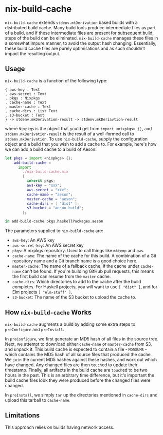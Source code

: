 # nix-build-cache

`nix-build-cache` extends `stdenv.mkDerivation` based builds with a distributed
build cache. Many build tools produce intermediate files as part of a build, and
if these intermediate files are present for subsequent build, steps of the build
can be eliminated. `nix-build-cache` manages these files in a somewhat impure
manner, to avoid the output hash changing. Essentially, these build cache files
are purely optimisations and as such shouldn't impact the resulting output.

## Usage

`nix-build-cache` is a function of the following type:

```
{ aws-key : Text
, aws-secret : Text
, pkgs : Nixpkgs
, cache-name : Text
, master-cache : Text
, cache-dirs : List Text
, s3-bucket : Text
} -> stdenv.mkDerivation-result -> stdenv.mkDeriavtion-result
```

where `Nixpkgs` is the object that you'd get from `import <nixpkgs> {}`, and
`stdenv.mkDerivation-result` is the result of a well-formed call to
`stdenv.mkDerivation`. To use `nix-build-cache`, supply the configuration object
and a build that you wish to add a cache to. For example, here's how we can add
a build cache to a build of Aeson:

```nix
let pkgs = import <nixpkgs> {};
    add-build-cache = 
      import 
        ./nix-build-cache.nix 
        {  
          inherit pkgs;
          aws-key = "xxx";
          aws-secret = "xxx";
          cache-name = "aeson";
          master-cache = "aeson";
          cache-dirs = [ "dist" ];
          s3-bucket = "aeson-build";
        };

in add-build-cache pkgs.haskellPackages.aeson
```

The parameters supplied to `nix-build-cache` are:

* `aws-key`: An AWS key
* `aws-secret-key`: An AWS secret key
* `pkgs`: A nixpkgs repository. Used to call things like `mktemp` and `aws`.
* `cache-name`: The name of the cache for this build. A combination of a Git
  repository name and a Git branch name is a good choice here.
* `master-cache`: The name of a fallback cache, if the cache under `cache-name`
  can't be found. If you're building GitHub pull requests, this means the first
  build can resume from the `master` cache.
* `cache-dirs`: Which directories to add to the cache after the build completes.
  For Haskell projects, you will want to use `[ "dist" ]`, and for Elm projects
  `[ "elm-stuff" ]`.
* `s3-bucket`: The name of the S3 bucket to upload the cache to.

## How `nix-build-cache` Works

`nix-build-cache` augments a build by adding some extra steps to `preConfigure`
and `preInstall`.

In `preConfigure`, we first generate an MD5 hash of all files in the source
tree. Next, we attempt to download either `cache-name` or `master-cache` from
S3, and unpack it. This build cache is expected to contain a file - `MD5SUMS` -
which contains the MD5 hash of all source files that produced the cache. We
`join` the current MD5 hashes against these hashes, and work out which have
changed. Any changed files are then `touch`ed to update their timestamp.
Finally, all artifacts in the build cache are `touch`ed to be two hours in the
past. This is an arbitrary time difference, but it's important the build cache
files look they were produced before the changed files were changed. 

In `preInstall`, we simply `tar` up the directories mentioned in `cache-dirs`
and upload this tarball to `cache-name`.

## Limitations

This approach relies on builds having network access.
